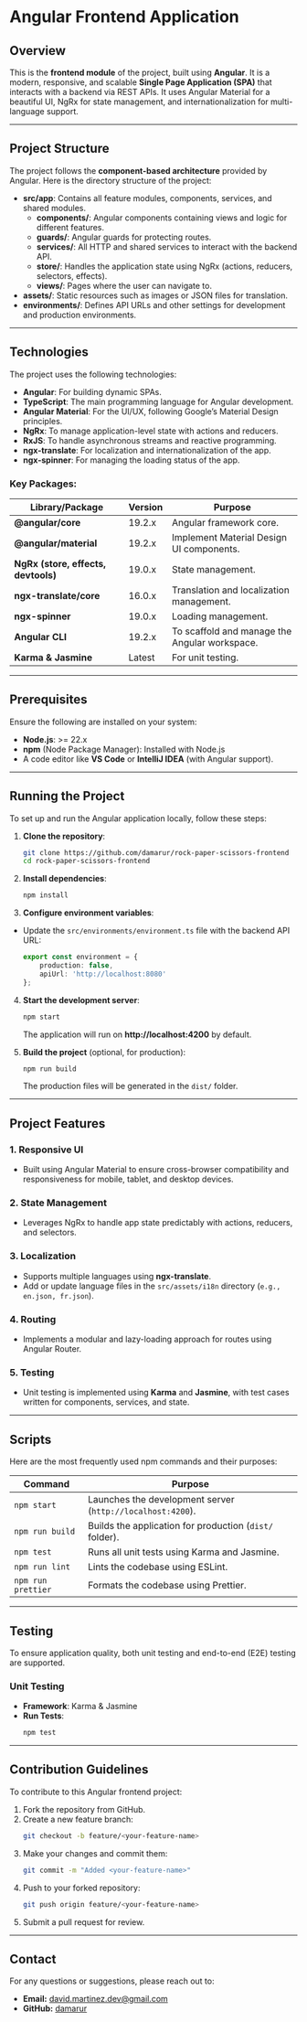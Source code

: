 # Angular Frontend Application

## Overview

This is the **frontend module** of the project, built using **Angular**. It is a modern, responsive, and scalable **Single Page Application (SPA)** that interacts with a backend via REST APIs. It uses Angular Material for a beautiful UI, NgRx for state management, and internationalization for multi-language support.

---

## Project Structure

The project follows the **component-based architecture** provided by Angular. Here is the directory structure of the project:

- **src/app**: Contains all feature modules, components, services, and shared modules.
  - **components/**: Angular components containing views and logic for different features.
  - **guards/**: Angular guards for protecting routes.
  - **services/**: All HTTP and shared services to interact with the backend API.
  - **store/**: Handles the application state using NgRx (actions, reducers, selectors, effects).
  - **views/**: Pages where the user can navigate to.
- **assets/**: Static resources such as images or JSON files for translation.
- **environments/**: Defines API URLs and other settings for development and production environments.

---

## Technologies

The project uses the following technologies:

- **Angular**: For building dynamic SPAs.
- **TypeScript**: The main programming language for Angular development.
- **Angular Material**: For the UI/UX, following Google’s Material Design principles.
- **NgRx**: To manage application-level state with actions and reducers.
- **RxJS**: To handle asynchronous streams and reactive programming.
- **ngx-translate**: For localization and internationalization of the app.
- **ngx-spinner**: For managing the loading status of the app.

### Key Packages:

| Library/Package                     | Version | Purpose                                       |
|-------------------------------------|---------|-----------------------------------------------|
| **@angular/core**                   | 19.2.x  | Angular framework core.                       |
| **@angular/material**               | 19.2.x  | Implement Material Design UI components.      |
| **NgRx (store, effects, devtools)** | 19.0.x  | State management.                             |
| **ngx-translate/core**              | 16.0.x  | Translation and localization management.      |
| **ngx-spinner**                     | 19.0.x  | Loading management.                           |
| **Angular CLI**                     | 19.2.x  | To scaffold and manage the Angular workspace. |
| **Karma & Jasmine**                 | Latest  | For unit testing.                             |

---

## Prerequisites

Ensure the following are installed on your system:

- **Node.js**: >= 22.x
- **npm** (Node Package Manager): Installed with Node.js
- A code editor like **VS Code** or **IntelliJ IDEA** (with Angular support).

---

## Running the Project

To set up and run the Angular application locally, follow these steps:

1. **Clone the repository**:
   ```bash
   git clone https://github.com/damarur/rock-paper-scissors-frontend
   cd rock-paper-scissors-frontend
   ```

2. **Install dependencies**:
   ```bash
   npm install
   ```

3. **Configure environment variables**:
  - Update the `src/environments/environment.ts` file with the backend API URL:
    ```typescript
    export const environment = {
        production: false,
        apiUrl: 'http://localhost:8080'
    };
    ```

4. **Start the development server**:
   ```bash
   npm start
   ```
   The application will run on **http://localhost:4200** by default.

5. **Build the project** (optional, for production):
   ```bash
   npm run build
   ```
   The production files will be generated in the `dist/` folder.

---

## Project Features

### 1. **Responsive UI**
- Built using Angular Material to ensure cross-browser compatibility and responsiveness for mobile, tablet, and desktop devices.

### 2. **State Management**
- Leverages NgRx to handle app state predictably with actions, reducers, and selectors.

### 3. **Localization**
- Supports multiple languages using **ngx-translate**.
- Add or update language files in the `src/assets/i18n` directory (`e.g., en.json, fr.json`).

### 4. **Routing**
- Implements a modular and lazy-loading approach for routes using Angular Router.

### 5. **Testing**
- Unit testing is implemented using **Karma** and **Jasmine**, with test cases written for components, services, and state.

---

## Scripts

Here are the most frequently used npm commands and their purposes:

| Command               | Purpose                                                     |
|-----------------------|-------------------------------------------------------------|
| `npm start`           | Launches the development server (`http://localhost:4200`).  |
| `npm run build`       | Builds the application for production (`dist/` folder).     |
| `npm test`            | Runs all unit tests using Karma and Jasmine.                |
| `npm run lint`        | Lints the codebase using ESLint.                            |
| `npm run prettier`    | Formats the codebase using Prettier.                        |

---

## Testing

To ensure application quality, both unit testing and end-to-end (E2E) testing are supported.

### Unit Testing
- **Framework**: Karma & Jasmine
- **Run Tests**:
  ```bash
  npm test
  ```
---

## Contribution Guidelines

To contribute to this Angular frontend project:

1. Fork the repository from GitHub.
2. Create a new feature branch:
   ```bash
   git checkout -b feature/<your-feature-name>
   ```
3. Make your changes and commit them:
   ```bash
   git commit -m "Added <your-feature-name>"
   ```
4. Push to your forked repository:
   ```bash
   git push origin feature/<your-feature-name>
   ```
5. Submit a pull request for review.

---

## Contact

For any questions or suggestions, please reach out to:

- **Email:** [david.martinez.dev@gmail.com](mailto:david.martinez.dev@gmail.com)
- **GitHub:** [damarur](https://github.com/damarur)
